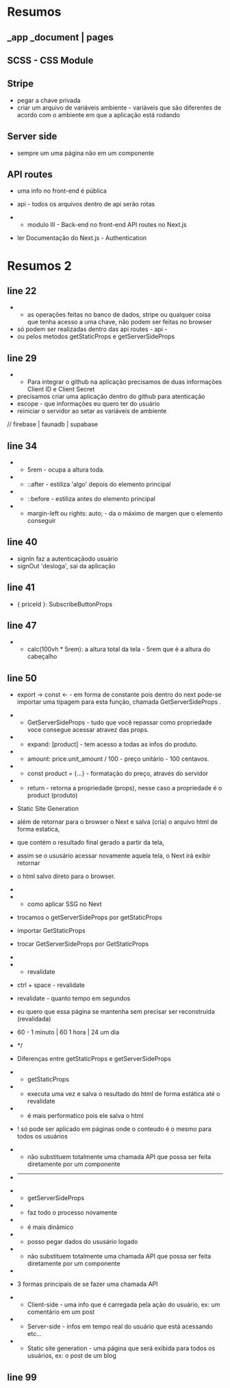 # Resumos

## _app _document | pages

## SCSS - CSS Module

## Stripe
- pegar a chave privada
- criar um arquivo de variáveis ambiente - variáveis que são diferentes de acordo com o ambiente em que a aplicação está rodando

## Server side 
- sempre um uma página não em um componente

## API routes
- uma info no front-end é pública 
- api - todos os arquivos dentro de api serão rotas

- * modulo III - Back-end no front-end API routes no Next.js
- ler Documentação do Next.js - Authentication

# Resumos 2 

## line 22
 * * as operações feitas no banco de dados, stripe ou qualquer coisa que tenha acesso a uma chave, não podem ser feitas no browser
 * só podem ser realizadas dentro das api routes - api -
 * ou pelos metodos getStaticProps e getServerSideProps

## line 29
 * * Para integrar o github na aplicação precisamos de duas informações Client ID e Client Secret
 * precisamos criar uma aplicação dentro do github para atenticação
 * escope - que informações eu quero ter do usuário
 * reiniciar o servidor ao setar as variáveis de ambiente   

// firebase | faunadb | supabase

## line 34
* * 5rem - ocupa a altura toda.
* * ::after - estiliza 'algo' depois do elemento principal
* * ::before - estiliza antes do elemento principal
* * margin-left ou rights: auto; - da o máximo de margen que o elemento conseguir

## line 40
 * signIn faz a autenticaçãodo usuário
 * signOut 'desloga', sai da aplicação

## line 41
 * { priceId }: SubscribeButtonProps

## line 47
 * * calc(100vh * 5rem): a altura total da tela - 5rem que é a altura do cabeçalho

## line 50
 * export -> const <- -  em forma de constante pois dentro do next pode-se importar uma tipagem para esta função, chamada  GetServerSideProps .

 * * GetServerSideProps - tudo que você repassar como propriedade voce consegue acessar atravez das props.
 * * expand: [product] - tem acesso a todas as infos do produto.
 * * amount: price.unit_amount / 100 - preço unitário - 100 centavos.  

 * * const product = {...} - formatação do preço, através do servidor
 * * return - retorna a propriedade (props), nesse caso a propriedade é o product (produto)

 * Static Site Generation
 * além de retornar para o  browser o Next e salva (cria) o arquivo html de forma estatica,
 *  que contém o resultado final gerado a partir da tela,
 *  assim se o ususário acessar novamente aquela tela, o Next irá exibir retornar 
 *  o html salvo direto para o browser.
 * 
 * * como aplicar SSG no Next
 * trocamos o getServerSideProps por getStaticProps
 * importar GetStaticProps
 * trocar GetServerSideProps por  GetStaticProps
 * 
 * * revalidate
 * ctrl + space - revalidate
 * revalidate - quanto tempo em segundos
 *  eu quero que essa página se mantenha sem precisar ser reconstruida (revalidada)
 * 60 - 1 minuto | 60 1 hora | 24 um dia
 * */

 * Diferenças entre getStaticProps e getServerSideProps

 * * getStaticProps 
 * - executa uma vez e salva o resultado do html de forma estática até o revalidate
 * - é mais performatico pois ele salva o html 
 * ! só pode ser aplicado em páginas onde o conteudo é o mesmo para todos os usuários
 * - não substituem totalmente uma chamada API que possa ser feita diretamente por um componente
 * ---
 * * getServerSideProps 
 * - faz todo o processo novamente
 * - é mais dinâmico
 * - posso pegar dados do ususário logado
 * - não substituem totalmente uma chamada API que possa ser feita diretamente por um componente
 * 

 * 3 formas principais de se fazer uma chamada API

 * * Client-side - uma info que é carregada pela ação do usuário, ex: um comentário em um post
 * * Server-side - infos em tempo real do usuário que está acessando etc...
 * * Static site generation - uma página que será exibida para todos os usuários, ex: o post de um blog

## line 99



